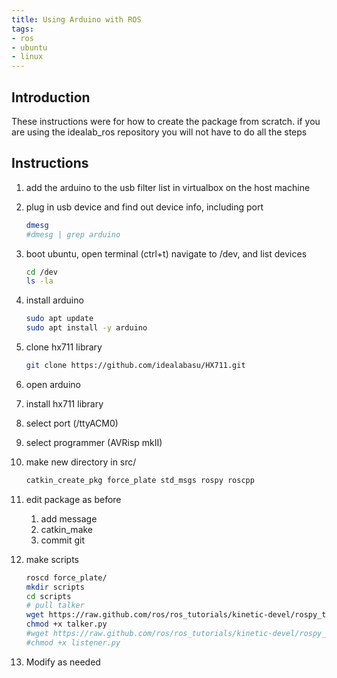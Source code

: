```yaml
---
title: Using Arduino with ROS
tags:
- ros
- ubuntu
- linux
---
```


## Introduction

These instructions were for how to create the package from scratch.  if you are using the idealab_ros repository you will not have to do all the steps

## Instructions

1. add the arduino to the usb filter list in virtualbox on the host machine
1. plug in usb device and find out device info, including port

    ```bash
    dmesg
    #dmesg | grep arduino
    ```

1. boot ubuntu, open terminal (ctrl+t) navigate to /dev, and list devices

    ```bash
    cd /dev
    ls -la
    ```

1. install arduino

    ```bash
    sudo apt update
    sudo apt install -y arduino
    ```

1. clone hx711 library

    ```bash
    git clone https://github.com/idealabasu/HX711.git
    ```

1. open arduino
1. install hx711 library
1. select port (/ttyACM0)
1. select programmer (AVRisp mkII)
1. make new directory in src/

    ```bash
    catkin_create_pkg force_plate std_msgs rospy roscpp
    ```

1. edit package as before
    1. add message
    1. catkin_make
    1. commit git

1. make scripts

    ```bash
    roscd force_plate/
    mkdir scripts
    cd scripts
    # pull talker
    wget https://raw.github.com/ros/ros_tutorials/kinetic-devel/rospy_tutorials/001_talker_listener/talker.py
    chmod +x talker.py
    #wget https://raw.github.com/ros/ros_tutorials/kinetic-devel/rospy_tutorials/001_talker_listener/listener.py
    #chmod +x listener.py
    ```

1. Modify as needed
